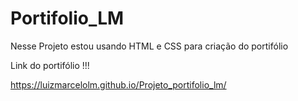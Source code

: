 ﻿# Portifolio_LM
Nesse  Projeto  estou usando HTML e CSS para criação do portifólio

Link do portifólio !!!

 https://luizmarcelolm.github.io/Projeto_portifolio_lm/
